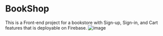 # BookShop

This is a Front-end project for a bookstore with Sign-up, Sign-in, and Cart features that is deployable on Firebase.
![image](https://github.com/miladmofidi/Book-Shop/assets/5041309/5caf1d44-d3d2-4244-ad0b-853c562e4901)


